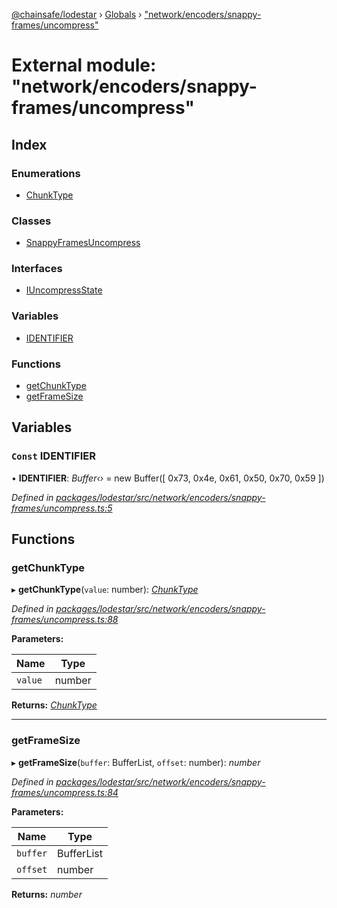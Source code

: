[@chainsafe/lodestar](../README.md) › [Globals](../globals.md) › ["network/encoders/snappy-frames/uncompress"](_network_encoders_snappy_frames_uncompress_.md)

# External module: "network/encoders/snappy-frames/uncompress"

## Index

### Enumerations

* [ChunkType](../enums/_network_encoders_snappy_frames_uncompress_.chunktype.md)

### Classes

* [SnappyFramesUncompress](../classes/_network_encoders_snappy_frames_uncompress_.snappyframesuncompress.md)

### Interfaces

* [IUncompressState](../interfaces/_network_encoders_snappy_frames_uncompress_.iuncompressstate.md)

### Variables

* [IDENTIFIER](_network_encoders_snappy_frames_uncompress_.md#const-identifier)

### Functions

* [getChunkType](_network_encoders_snappy_frames_uncompress_.md#getchunktype)
* [getFrameSize](_network_encoders_snappy_frames_uncompress_.md#getframesize)

## Variables

### `Const` IDENTIFIER

• **IDENTIFIER**: *Buffer‹›* = new Buffer([
  0x73, 0x4e, 0x61, 0x50, 0x70, 0x59
])

*Defined in [packages/lodestar/src/network/encoders/snappy-frames/uncompress.ts:5](https://github.com/ChainSafe/lodestar/blob/6b0ca980c/packages/lodestar/src/network/encoders/snappy-frames/uncompress.ts#L5)*

## Functions

###  getChunkType

▸ **getChunkType**(`value`: number): *[ChunkType](../enums/_network_encoders_snappy_frames_uncompress_.chunktype.md)*

*Defined in [packages/lodestar/src/network/encoders/snappy-frames/uncompress.ts:88](https://github.com/ChainSafe/lodestar/blob/6b0ca980c/packages/lodestar/src/network/encoders/snappy-frames/uncompress.ts#L88)*

**Parameters:**

Name | Type |
------ | ------ |
`value` | number |

**Returns:** *[ChunkType](../enums/_network_encoders_snappy_frames_uncompress_.chunktype.md)*

___

###  getFrameSize

▸ **getFrameSize**(`buffer`: BufferList, `offset`: number): *number*

*Defined in [packages/lodestar/src/network/encoders/snappy-frames/uncompress.ts:84](https://github.com/ChainSafe/lodestar/blob/6b0ca980c/packages/lodestar/src/network/encoders/snappy-frames/uncompress.ts#L84)*

**Parameters:**

Name | Type |
------ | ------ |
`buffer` | BufferList |
`offset` | number |

**Returns:** *number*
